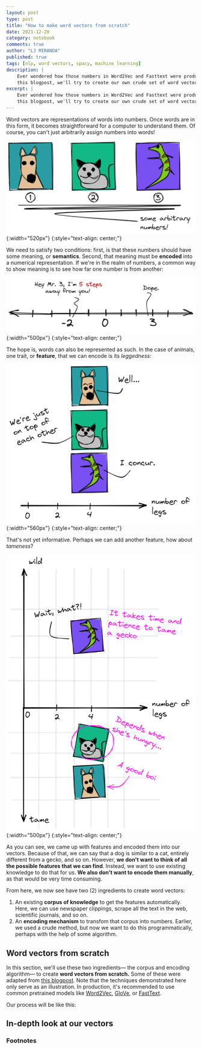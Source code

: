 ```yaml
---
layout: post
type: post
title: "How to make word vectors from scratch"
date: 2021-12-20
category: notebook
comments: true
author: "LJ MIRANDA"
published: true
tags: [nlp, word vectors, spacy, machine learning]
description: |
    Ever wondered how those numbers in Word2Vec and Fasttext were produced? In
    this blogpost, we'll try to create our own crude set of word vectors! 
excerpt: |
    Ever wondered how those numbers in Word2Vec and Fasttext were produced? In
    this blogpost, we'll try to create our own crude set of word vectors!
---
```


<span class="firstcharacter">W</span>ord vectors are representations of words
into numbers. Once words are in this form, it becomes straightforward for a
computer to understand them. Of course, you can't just arbitrarily assign
numbers into words!

<!-- fun figure of cats and dogs with numbered indices -->
![](/assets/png/word-vectors/some_arbitrary_numbers.png){:width="520px"}
{:style="text-align: center;"}

We need to satisfy two conditions: first, is that these numbers should have
some meaning, or **semantics**. Second, that meaning must be **encoded** into
a numerical representation. If we're in the realm of numbers, a common way to
show meaning is to see how far one number is from another:

![](/assets/png/word-vectors/dope.png){:width="500px"}
{:style="text-align: center;"}

The hope is, words can also be represented as such. In the case of animals, 
one trait, or **feature**, that we can encode is its *leggedness:*

![](/assets/png/word-vectors/leggedness.png){:width="560px"}
{:style="text-align: center;"}


That's not yet informative. Perhaps we can add another feature, how about
*tameness*?

![](/assets/png/word-vectors/tameness.png){:width="500px"}
{:style="text-align: center;"}

As you can see, we came up with features and encoded them into our vectors.
Because of that, we can say that a dog is similar to a cat, entirely different
from a gecko, and so on.  However, **we don't want to think of all the possible
features that we can find**.  Instead, we want to use existing knowledge to do
that for us. **We also don't want to encode them manually**, as that would be very
time consuming. 

From here, we now see have two (2) ingredients to create word vectors:
1. An existing **corpus of knowledge** to get the features automatically. Here, we
   can use newspaper clippings, scrape all the text in the web, scientific
   journals, and so on.
2. An **encoding mechanism** to transfom that corpus into numbers. Earlier, we
   used a crude method, but now we want to do this programmatically, perhaps
   with the help of some algorithm.


## Word vectors from scratch

In this section, we'll use these two ingredients&mdash; the corpus and encoding
algorithm&mdash; to create **word vectors from scratch.** Some of these were
adapted from  [this
blogpost](https://towardsdatascience.com/creating-word-embeddings-coding-the-word2vec-algorithm-in-python-using-deep-learning-b337d0ba17a8).
Note that the techniques demonstrated here only serve as an illustration. In
production, it's recommended to use common pretrained models like
[Word2Vec](https://arxiv.org/abs/1301.3781),
[GloVe](https://nlp.stanford.edu/projects/glove/), or
[FastText](https://fasttext.cc/). 

Our process will be like this:

<!-- insert image of the process -->

<!-- each process gets its own subsection -->







## In-depth look at our vectors

<!-- do jay alammar-esque viz of our word vectors -->
<!-- then maybe compare it with GloVE? -->

### Footnotes

[^1]: [Thinc](https://thinc.ai) is a deep learning framework that offers a functional (as in functional programming) approach to building neural networks. You can even use it to "wrap" your favorite frameworks like [Pytorch](https://pytorch.org) and [Tensorflow](https://www.tensorflow.org). 
